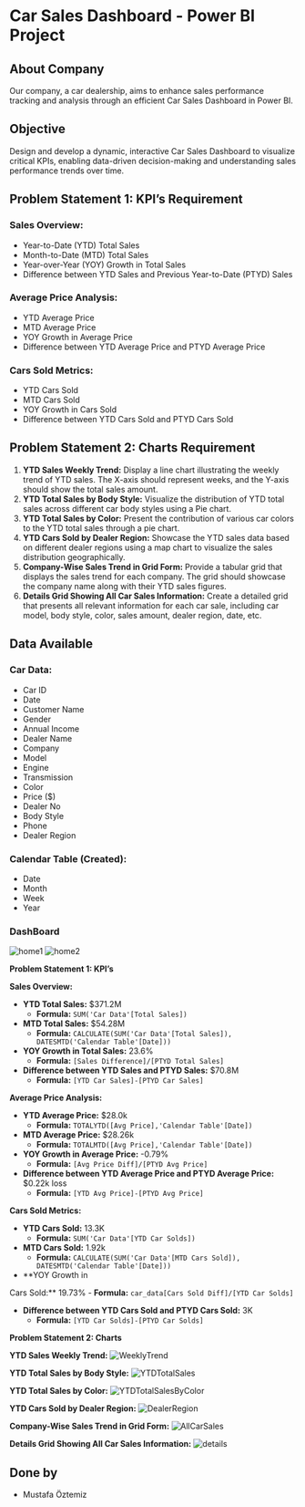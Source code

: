# Car Sales Dashboard - Power BI Project

## About Company
Our company, a car dealership, aims to enhance sales performance tracking and analysis through an efficient Car Sales Dashboard in Power BI.

## Objective
Design and develop a dynamic, interactive Car Sales Dashboard to visualize critical KPIs, enabling data-driven decision-making and understanding sales performance trends over time.

## Problem Statement 1: KPI’s Requirement
### Sales Overview:
- Year-to-Date (YTD) Total Sales
- Month-to-Date (MTD) Total Sales
- Year-over-Year (YOY) Growth in Total Sales
- Difference between YTD Sales and Previous Year-to-Date (PTYD) Sales

### Average Price Analysis:
- YTD Average Price
- MTD Average Price
- YOY Growth in Average Price
- Difference between YTD Average Price and PTYD Average Price

### Cars Sold Metrics:
- YTD Cars Sold
- MTD Cars Sold
- YOY Growth in Cars Sold
- Difference between YTD Cars Sold and PTYD Cars Sold

## Problem Statement 2: Charts Requirement
1. **YTD Sales Weekly Trend:** Display a line chart illustrating the weekly trend of YTD sales. The X-axis should represent weeks, and the Y-axis should show the total sales amount.
2. **YTD Total Sales by Body Style:** Visualize the distribution of YTD total sales across different car body styles using a Pie chart.
3. **YTD Total Sales by Color:** Present the contribution of various car colors to the YTD total sales through a pie chart.
4. **YTD Cars Sold by Dealer Region:** Showcase the YTD sales data based on different dealer regions using a map chart to visualize the sales distribution geographically.
5. **Company-Wise Sales Trend in Grid Form:** Provide a tabular grid that displays the sales trend for each company. The grid should showcase the company name along with their YTD sales figures.
6. **Details Grid Showing All Car Sales Information:** Create a detailed grid that presents all relevant information for each car sale, including car model, body style, color, sales amount, dealer region, date, etc.

## Data Available
### Car Data:
- Car ID
- Date
- Customer Name
- Gender
- Annual Income
- Dealer Name
- Company
- Model
- Engine
- Transmission
- Color
- Price ($)
- Dealer No
- Body Style
- Phone
- Dealer Region

### Calendar Table (Created):
- Date
- Month
- Week
- Year

### DashBoard 

![home1](/Users/hansimgluck/Desktop/powerbi/project_bild.png)
![home2](/Users/hansimgluck/Desktop/powerbi/303842888-a2efe884-ad4d-4f66-b2a6-205b01120b4a.png)

**Problem Statement 1: KPI’s**

**Sales Overview:**
- **YTD Total Sales:** $371.2M
    - **Formula:** `SUM('Car Data'[Total Sales])`
- **MTD Total Sales:** $54.28M
    - **Formula:** `CALCULATE(SUM('Car Data'[Total Sales]), DATESMTD('Calendar Table'[Date]))`
- **YOY Growth in Total Sales:** 23.6%
    - **Formula:** `[Sales Difference]/[PTYD Total Sales]`
- **Difference between YTD Sales and PTYD Sales:** $70.8M
    - **Formula:** `[YTD Car Sales]-[PTYD Car Sales]`

**Average Price Analysis:**
- **YTD Average Price:** $28.0k
    - **Formula:** `TOTALYTD([Avg Price],'Calendar Table'[Date])`
- **MTD Average Price:** $28.26k
    - **Formula:** `TOTALMTD([Avg Price],'Calendar Table'[Date])`
- **YOY Growth in Average Price:** -0.79%
    - **Formula:** `[Avg Price Diff]/[PTYD Avg Price]`
- **Difference between YTD Average Price and PTYD Average Price:** $0.22k loss
    - **Formula:** `[YTD Avg Price]-[PTYD Avg Price]`

**Cars Sold Metrics:**
- **YTD Cars Sold:** 13.3K
    - **Formula:** `SUM('Car Data'[YTD Car Solds])`
- **MTD Cars Sold:** 1.92k
    - **Formula:** `CALCULATE(SUM('Car Data'[MTD Cars Sold]), DATESMTD('Calendar Table'[Date]))`
- **YOY Growth in

 Cars Sold:** 19.73%
    - **Formula:** `car_data[Cars Sold Diff]/[YTD Car Solds]`
- **Difference between YTD Cars Sold and PTYD Cars Sold:** 3K
    - **Formula:** `[YTD Car Solds]-[PTYD Car Solds]`
 
**Problem Statement 2: Charts**


**YTD Sales Weekly Trend:**
![WeeklyTrend](/Users/hansimgluck/Desktop/powerbi/303842485-006c793b-0266-49ee-b6c2-19d0bdd4e7f8.png)


**YTD Total Sales by Body Style:**
![YTDTotalSales](/Users/hansimgluck/Desktop/powerbi/303842583-2afe3465-c089-4a6c-96c5-99cb43f448a2.png)


**YTD Total Sales by Color:** 
![YTDTotalSalesByColor](/Users/hansimgluck/Desktop/powerbi/303842588-0864e0f0-3c0b-472a-a5c0-b6d00182ea39.png)


**YTD Cars Sold by Dealer Region:** 
![DealerRegion](/Users/hansimgluck/Desktop/powerbi/303842587-38574caf-6ce0-44cc-9760-75b516647d6c.png)


**Company-Wise Sales Trend in Grid Form:** 
![AllCarSales](/Users/hansimgluck/Desktop/powerbi/303842480-171f7629-8380-4f30-bf26-b44f13bad065.png)


**Details Grid Showing All Car Sales Information:** 
![details](/Users/hansimgluck/Desktop/powerbi/303842888-a2efe884-ad4d-4f66-b2a6-205b01120b4a.png)




## Done by
   - Mustafa Öztemiz
